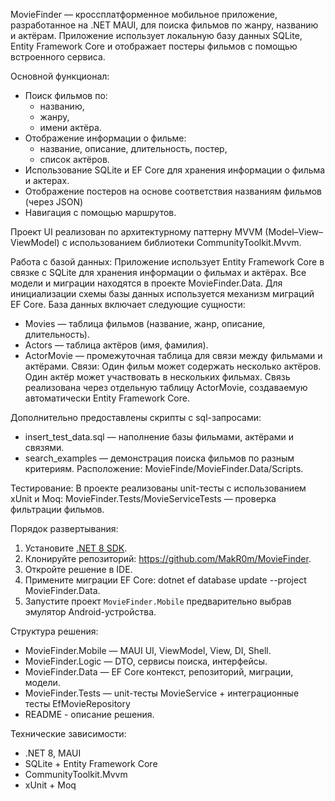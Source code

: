 MovieFinder — кроссплатформенное мобильное приложение, разработанное на .NET MAUI, для поиска фильмов по жанру, названию и актёрам. 
Приложение использует локальную базу данных SQLite, Entity Framework Core и отображает постеры фильмов с помощью встроенного сервиса.

Основной функционал:
- Поиск фильмов по:
  - названию,
  - жанру,
  - имени актёра.
- Отображение информации о фильме:
  - название, описание, длительность, постер,
  - список актёров.
- Использование SQLite и EF Core для хранения информации о фильма и актерах.
- Отображение постеров на основе соответствия названиям фильмов (через JSON)
- Навигация с помощью маршрутов.

Проект UI реализован по архитектурному паттерну MVVM (Model–View–ViewModel) с использованием библиотеки CommunityToolkit.Mvvm.

Работа с базой данных:
Приложение использует Entity Framework Core в связке с SQLite для хранения информации о фильмах и актёрах. Все модели и миграции находятся в проекте MovieFinder.Data.
Для инициализации схемы базы данных используется механизм миграций EF Core.
База данных включает следующие сущности:
- Movies — таблица фильмов (название, жанр, описание, длительность).
- Actors — таблица актёров (имя, фамилия).
- ActorMovie — промежуточная таблица для связи между фильмами и актёрами.
Связи:
Один фильм может содержать несколько актёров. Один актёр может участвовать в нескольких фильмах.
Связь реализована через отдельную таблицу ActorMovie, создаваемую автоматически Entity Framework Core.

Дополнительно предоставлены скрипты с sql-запросами:
- insert_test_data.sql — наполнение базы фильмами, актёрами и связями.
- search_examples — демонстрация поиска фильмов по разным критериям.
Расположение: MovieFinde/MovieFinder.Data/Scripts.

Тестирование:
В проекте реализованы unit-тесты с использованием xUnit и Moq: MovieFinder.Tests/MovieServiceTests — проверка фильтрации фильмов.

Порядок развертывания:
1. Установите [.NET 8 SDK](https://dotnet.microsoft.com/download/dotnet/8.0).
2. Клонируйте репозиторий: https://github.com/MakR0m/MovieFinder.
3. Откройте решение в IDE.
4. Примените миграции EF Core: dotnet ef database update --project MovieFinder.Data.
5. Запустите проект `MovieFinder.Mobile` предварительно выбрав эмулятор Android-устройства.

Структура решения:
- MovieFinder.Mobile — MAUI UI, ViewModel, View, DI, Shell.
- MovieFinder.Logic — DTO, сервисы поиска, интерфейсы.
- MovieFinder.Data — EF Core контекст, репозиторий, миграции, модели.
- MovieFinder.Tests — unit-тесты MovieService + интеграционные тесты EfMovieRepository
- README - описание решения.

Технические зависимости:
- .NET 8, MAUI
- SQLite + Entity Framework Core
- CommunityToolkit.Mvvm
- xUnit + Moq
